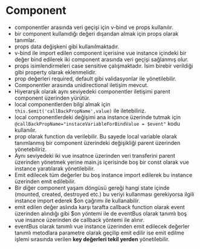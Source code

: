 
# **Component**
- componentler arasında veri geçişi için v-bind ve props kullanılır.
- bir component kullanıdığı değeri dışarıdan almak için props olarak tanımlar.
- props data değişkeni gibi kullanılmaktadır.
- v-bind ile import edilen component içerisine vue instance içindeki bir değer bind edilerek iki component arasında veri geçişi sağlanmış olur.
- props isimlendirmeleri case sensitive çalışmaktadır. İsim birebir verildiği gibi property olarak eklenmelidir.
- prop değerleri required, default gibi validasyonlar ile yönetilebilir.
- Componentler arasında unidirectional iletişim mevcut.
- Hiyerarşik olarak aynı seviyedeki componentler iletişimi parent component üzerinden yürütür.
- local componentlerden bilgi almak için `this.$emit('callBackPropName',value)` ile iletebiliriz.
- local componentlerdeki değişimi ana instance üzerinde tutmak için `@callBackPropName="instaceVariableForBindValue = $event"` kodu kullanılır.
- prop olarak function da verilebilir. Bu sayede local variable olarak tanımlanmış bir component üzerindeki değişikliği parent üzerinden yönetebiliriz.
- Aynı seviyedeki iki vue insatnce üzerinden veri transferini parent üzerinden yönetmek yerine main.js içerisinde boş bir const olarak vue instance yaratılarak yönetilebilir.
- Emit edilecek tüm değerler bu boş instance import edilerek bu instance üzerinden emit edilebilir.
- Bir diğer component yaşam döngüsü gereği hangi state içinde (mounted, created, destroyed etc.) bu veriyi kullanması gerekiyorsa ilgili instance import ederek $on çağrımı ile kullanabilir.
- emit edilen değer aslında karşı tarafta callback function olarak event üzerinden alındığı gibi $on yöntemi ile de eventBus olarak tanımlı boş vue insance üzerinden de callback yöntemi ile alınır.
- eventBus olarak tanımlı vue instance üzerinden emit edilecek değerler tanımlı metodlara parametre olarak geçilip emit edilir ise emit edilme işlemi sırasında verilen **key değerleri tekil yerden** yönetilebilir.


 

 
